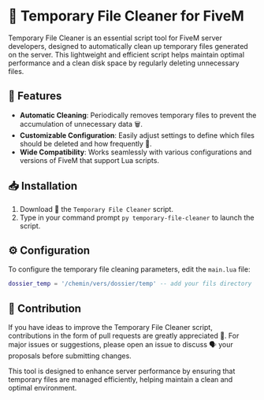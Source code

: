 # 🧹 Temporary File Cleaner for FiveM

Temporary File Cleaner is an essential script tool for FiveM server developers, designed to automatically clean up temporary files generated on the server. This lightweight and efficient script helps maintain optimal performance and a clean disk space by regularly deleting unnecessary files.

## 🌟 Features

- **Automatic Cleaning**: Periodically removes temporary files to prevent the accumulation of unnecessary data 🗑️.
- **Customizable Configuration**: Easily adjust settings to define which files should be deleted and how frequently 🔄.
- **Wide Compatibility**: Works seamlessly with various configurations and versions of FiveM that support Lua scripts.

## 📥 Installation

1. Download 📩 the `Temporary File Cleaner` script.
2. Type in your command prompt `py temporary-file-cleaner` to launch the script.


## ⚙️ Configuration

To configure the temporary file cleaning parameters, edit the `main.lua` file:

```lua
dossier_temp = '/chemin/vers/dossier/temp' -- add your fils directory
```

## 👥 Contribution

If you have ideas to improve the Temporary File Cleaner script, contributions in the form of pull requests are greatly appreciated 🙌. For major issues or suggestions, please open an issue to discuss 🗣 your proposals before submitting changes.

This tool is designed to enhance server performance by ensuring that temporary files are managed efficiently, helping maintain a clean and optimal environment.
